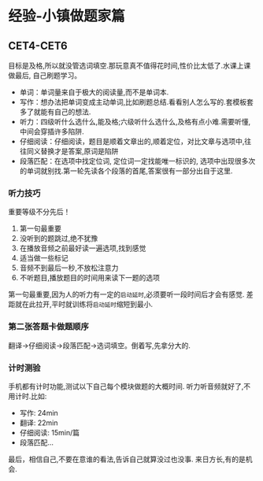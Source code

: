 # 经验-小镇做题家篇

## CET4-CET6
目标是及格,所以就没管选词填空.那玩意真不值得花时间,性价比太低了.水课上课做最后, 自己刷题学习。

- 单词：单词量来自于极大的阅读量,而不是单词本.
- 写作：想办法把单词变成主动单词,比如刷题总结.看看别人怎么写的.套模板套多了就能有自己的想法.
- 听力：四级听什么选什么,能及格;六级听什么选什么,及格有点小难.需要听懂,中间会穿插许多陷阱. 
- 仔细阅读：仔细阅读，题目是顺着文章出的,顺着定位，对比文章与选项中,往往同义替换才是答案,原词是陷阱
- 段落匹配：在选项中找定位词, 定位词一定找能唯一标识的, 选项中出现很多次的单词就别找.第一轮先读各个段落的首尾,答案很有一部分出自于这里.

### 听力技巧
重要等级不分先后！
1. 第一句最重要
2. 没听到的题跳过,绝不犹豫
3. 在播放音频之前最好读一遍选项,找到感觉
4. 适当做一些标记
5. 音频不到最后一秒,不放松注意力
6. 不听题目,播放题目的时间用来读下一题的选项

第一句最重要,因为人的听力有一定的`启动延时`,必须要听一段时间后才会有感觉. 差距就在此拉开,平时就训练将`启动延时`缩短到最小.

### 第二张答题卡做题顺序
翻译->仔细阅读->段落匹配->选词填空。倒着写,先拿分大的.

### 计时测验
手机都有计时功能,测试以下自己每个模块做题的大概时间. 听力听音频就好了,不用计时.比如:
- 写作: 24min
- 翻译: 22min
- 仔细阅读: 15min/篇
- 段落匹配...

最后，相信自己,不要在意谁的看法,告诉自己就算没过也没事. 来日方长,有的是机会.
